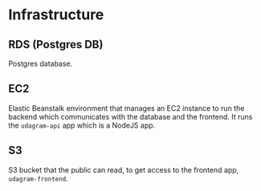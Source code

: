 # Infrastructure

## RDS (Postgres DB)
Postgres database.

## EC2
Elastic Beanstalk environment that manages an EC2 instance to run the backend which communicates with the database and the frontend. It runs the `udagram-api` app which is a NodeJS app.

## S3
S3 bucket that the public can read, to get access to the frontend app, `udagram-frontend`.

